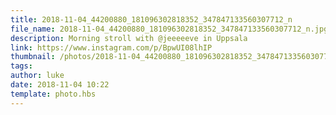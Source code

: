```yaml
---
title: 2018-11-04_44200880_181096302818352_347847133560307712_n
file_name: 2018-11-04_44200880_181096302818352_347847133560307712_n.jpg
description: Morning stroll with @jeeeeeve in Uppsala
link: https://www.instagram.com/p/BpwUI08lhIP
thumbnail: /photos/2018-11-04_44200880_181096302818352_347847133560307712_n/2018-11-04_44200880_181096302818352_347847133560307712_n.jpg
tags: 
author: luke
date: 2018-11-04 10:22
template: photo.hbs
---
```

